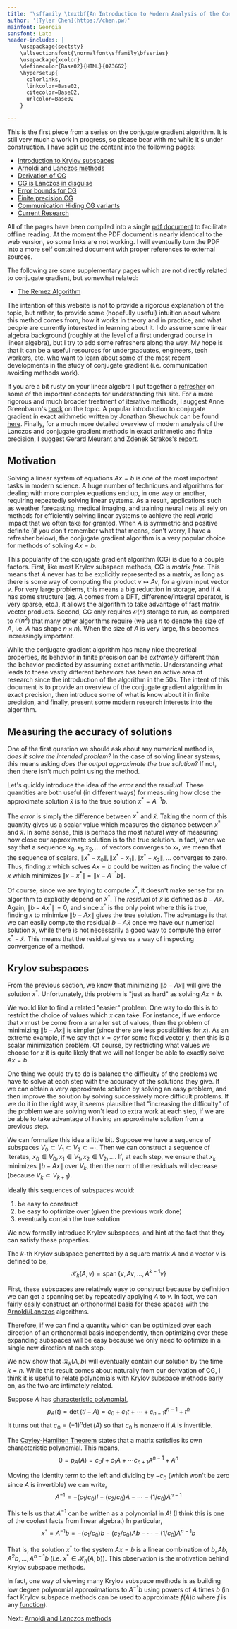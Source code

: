 ```yaml
---
title: '\sffamily \textbf{An Introduction to Modern Analysis of the Conjugate Gradient Algorithm in Exact and Finite Precision}'
author: '[Tyler Chen](https://chen.pw)'
mainfont: Georgia
sansfont: Lato
header-includes: |
    \usepackage{sectsty}
    \allsectionsfont{\normalfont\sffamily\bfseries}
    \usepackage{xcolor}
    \definecolor{Base02}{HTML}{073662}
    \hypersetup{
      colorlinks,
      linkcolor=Base02,
      citecolor=Base02,
      urlcolor=Base02
    }

---
```



<!--start_pdf_comment-->
This is the first piece from a series on the conjugate gradient algorithm. It is still very much a work in progress, so please bear with me while it's under construction.
I have split up the content into the following pages:

- [Introduction to Krylov subspaces](./)
- [Arnoldi and Lanczos methods](./arnoldi_lanczos.html)
- [Derivation of CG](./cg_derivation.html)
- [CG is Lanczos in disguise](./cg_lanczos.html)
- [Error bounds for CG](./cg_error.html)
- [Finite precision CG](./finite_precision_cg.html)
- [Communication Hiding CG variants](./communication_hiding_variants.html)
- [Current Research](./current_research.html)

All of the pages have been compiled into a single [pdf document](./krylov.pdf) to facilitate offline reading. At the moment the PDF document is nearly identical to the web version, so some links are not working. I will eventually turn the PDF into a more self contained document with proper references to external sources.

The following are some supplementary pages which are not directly related to conjugate gradient, but somewhat related:

- [The Remez Algorithm](./remez.html)

The intention of this website is not to provide a rigorous explanation of the topic, but rather, to provide some (hopefully useful) intuition about where this method comes from, how it works in theory and in practice, and what people are currently interested in learning about it.
I do assume some linear algebra background (roughly at the level of a first undergrad course in linear algebra), but I try to add some refreshers along the way. My hope is that it can be a useful resources for undergraduates, engineers, tech workers, etc. who want to learn about some of the most recent developments in the study of conjugate gradient (i.e. communication avoiding methods work).

If you are a bit rusty on your linear algebra I put together a [refresher](./linear_algebra_review.html) on some of the important concepts for understanding this site.
For a more rigorous and much broader treatment of iterative methods, I suggest Anne Greenbaum's [book](https://epubs.siam.org/doi/book/10.1137/1.9781611970937?mobileUi=0u) on the topic.
A popular introduction to conjugate gradient in exact arithmetic written by Jonathan Shewchuk can be found [here](./https://www.cs.cmu.edu/~quake-papers/painless-conjugate-gradient.pdf).
Finally, for a much more detailed overview of modern analysis of the Lanczos and conjugate gradient methods in exact arithmetic and finite precision, I suggest Gerard Meurant and Zdenek Strakos's [report](https://www.karlin.mff.cuni.cz/~strakos/download/2006_MeSt.pdf).

<!--end_pdf_comment-->

## Motivation
Solving a linear system of equations $Ax=b$ is one of the most important tasks in modern science.
A huge number of techniques and algorithms for dealing with more complex equations end up, in one way or another, requiring repeatedly solving linear systems.
As a result, applications such as weather forecasting, medical imaging, and training neural nets all rely on methods for efficiently solving linear systems to achieve the real world impact that we often take for granted.
When $A$ is symmetric and positive definite (if you don't remember what that means, don't worry, I have a refresher below), the conjugate gradient algorithm is a very popular choice for methods of solving $Ax=b$.

This popularity of the conjugate gradient algorithm (CG) is due to a couple factors. First, like most Krylov subspace methods, CG is *matrix free*. 
This means that $A$ never has to be explicitly represented as a matrix, as long as there is some way of computing the product $v\mapsto Av$, for a given input vector $v$.
For very large problems, this means a big reduction in storage, and if $A$ has some structure (eg. $A$ comes from a DFT, difference/integral operator, is very sparse, etc.), it allows the algorithm to take advantage of fast matrix vector products.
Second, CG only requires $\mathcal{O}(n)$ storage to run, as compared to $\mathcal{O}(n^2)$ that many other algorithms require (we use $n$ to denote the size of $A$, i.e. $A$ has shape $n\times n$). 
When the size of $A$ is very large, this becomes increasingly important.

While the conjugate gradient algorithm has many nice theoretical properties, its behavior in finite precision can be *extremely* different than the behavior predicted by assuming exact arithmetic.
Understanding what leads to these vastly different behaviors has been an active area of research since the introduction of the algorithm in the 50s.
The intent of this document is to provide an overview of the conjugate gradient algorithm in exact precision, then introduce some of what is know about it in finite precision, and finally, present some modern research interests into the algorithm.

## Measuring the accuracy of solutions
One of the first question we should ask about any numerical method is, *does it solve the intended problem?* In the case of solving linear systems, this means asking *does the output approximate the true solution?* 
If not, then there isn't much point using the method. 

Let's quickly introduce the idea of the *error* and the *residual*.
These quantities are both useful (in different ways) for measuring how close the approximate solution $\tilde{x}$ is to the true solution $x^* = A^{-1}b$.

The *error* is simply the difference between $x^*$ and $\tilde{x}$.
Taking the norm of this quantity gives us a scalar value which measures the distance between $x^*$ and $\tilde{x}$.
In some sense, this is perhaps the most natural way of measuring how close our approximate solution is to the true solution.
In fact, when we say that a sequence $x_0,x_1,x_2,\ldots$ of vectors converges to $x_*$, we mean that the sequence of scalars, $\|x^*-x_0\|,\|x^*-x_1\|,\|x^*-x_2\|,\ldots$ converges to zero.
Thus, finding $x$ which solves $Ax=b$ could be written as finding the value of $x$ which minimizes $\|x - x^*\| = \|x-A^{-1}b\|$.

Of course, since we are trying to compute $x^*$, it doesn't make sense for an algorithm to explicitly depend on $x^*$.
The *residual* of $\tilde{x}$ is defined as $b-A\tilde{x}$.
Again, $\|b-Ax^*\| = 0$, and since $x^*$ is the only point where this is true, finding $x$ to minimize $\|b-Ax\|$ gives the true solution.
The advantage is that we can easily compute the residual $b-A\tilde{x}$ once we have our numerical solution $\tilde{x}$, while there is not necessarily a good way to compute the error $x^*-\tilde{x}$.
This means that the residual gives us a way of inspecting convergence of a method.

## Krylov subspaces

From the previous section, we know that minimizing $\|b-Ax\|$ will give the solution $x^*$.
Unfortunately, this problem is "just as hard" as solving $Ax=b$.

We would like to find a related "easier" problem.
One way to do this is to restrict the choice of values which $x$ can take. 
For instance, if we enforce that $x$ must be come from a smaller set of values, then the problem of minimizing $\|b-Ax\|$ is simpler (since there are less possibilities for $x$).
As an extreme example, if we say that $x = cy$ for some fixed vector $y$, then this is a scalar minimization problem.
Of course, by restricting what values we choose for $x$ it is quite likely that we will not longer be able to exactly solve $Ax=b$.

One thing we could try to do is balance the difficulty of the problems we have to solve at each step with the accuracy of the solutions they give.
If we can obtain a very approximate solution by solving an easy problem, and then improve the solution by solving successively more difficult problems.
If we do it in the right way, it seems plausible that "increasing the difficulty" of the problem we are solving won't lead to extra work at each step, if we are be able to take advantage of having an approximate solution from a previous step.

We can formalize this idea a little bit.
Suppose we have a sequence of subspaces $V_0\subset V_1\subset V_2\subset \cdots$.
Then we can construct a sequence of iterates, $x_0\in V_0, x_1\in V_1,x_2\in V_2, \ldots$.
If, at each step, we ensure that $x_k$ minimizes $\|b-Ax\|$ over $V_k$, then the norm of the residuals will decrease (because $V_k \subset V_{k+1}$). 

Ideally this sequences of subspaces would:

1. be easy to construct 
1. be easy to optimize over (given the previous work done)
1. eventually contain the true solution

We now formally introduce Krylov subspaces, and hint at the fact that they can satisfy these properties.

The $k$-th Krylov subspace generated by a square matrix $A$ and a vector $v$ is defined to be,
$$
\mathcal{K}_k(A,v) = \operatorname{span}\{v,Av,\ldots,A^{k-1}v \}
$$

First, these subspaces are relatively easy to construct because by definition we can get a spanning set by repeatedly applying $A$ to $v$.
In fact, we can fairly easily construct an orthonormal basis for these spaces with the [Arnoldi/Lanczos](./arnoldi_lanczos.html) algorithms.

<!-- expand -->
Therefore, if we can find a quantity which can be optimized over each direction of an orthonormal basis independently, then optimizing over these expanding subspaces will be easy because we only need to optimize in a single new direction at each step.

We now show that $\mathcal{K}_k(A,b)$ will eventually contain our solution by the time $k=n$.
While this result comes about naturally from our derivation of CG, I think it is useful to relate polynomials with Krylov subspace methods early on, as the two are intimately related.

Suppose $A$ has [characteristic polynomial](https://en.wikipedia.org/wiki/Characteristic_polynomial#Characteristic_equation),
$$
p_A(t) = \det(tI-A) = c_0 + c_1t + \cdots + c_{n-1}t^{n-1} + t^n
$$
It turns out that $c_0 = (-1)^n\det(A)$ so that $c_0$ is nonzero if $A$ is invertible.

The [Cayley-Hamilton Theorem](https://en.wikipedia.org/wiki/Cayley%E2%80%93Hamilton_theorem) states that a matrix satisfies its own characteristic polynomial.
This means,
$$
0 = p_A(A) = c_0 I + c_1 A + \cdots c_{n+1} A^{n-1} + A^n
$$

Moving the identity term to the left and dividing by $-c_0$ (which won't be zero since $A$ is invertible) we can write,
$$
A^{-1} = -(c_1/c_0) I - (c_2/c_0) A - \cdots - (1/c_0) A^{n-1}
$$

This tells us that $A^{-1}$ can be written as a polynomial in $A$! (I think this is one of the coolest facts from linear algebra.) In particular,  
$$
x^* = A^{-1}b = -(c_1/c_0) b - (c_2/c_0) Ab - \cdots - (1/c_0) A^{n-1}b
$$

That is, the solution $x^*$ to the system $Ax = b$ is a linear combination of $b, Ab, A^2b, \ldots, A^{n-1}b$ (i.e. $x^*\in\mathcal{K}_n(A,b)$).
This observation is the motivation behind Krylov subspace methods.

In fact, one way of viewing many Krylov subspace methods is as building low degree polynomial approximations to $A^{-1}b$ using powers of $A$ times $b$ (in fact Krylov subspace methods can be used to approximate $f(A)b$ where $f$ is any [function](./current_research.html)).


<!--start_pdf_comment-->
Next: [Arnoldi and Lanczos methods](./arnoldi_lanczos.html)
<!--end_pdf_comment-->


